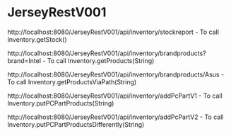 JerseyRestV001
==============

http://localhost:8080/JerseyRestV001/api/inventory/stockreport  -  To call Inventory.getStock()

http://localhost:8080/JerseyRestV001/api/inventory/brandproducts?brand=Intel  -  To call Inventory.getProducts(String)

http://localhost:8080/JerseyRestV001/api/inventory/brandproducts/Asus -  To call Inventory.getProductsViaPath(String)

http://localhost:8080/JerseyRestV001/api/inventory/addPcPartV1  -  To call Inventory.putPCPartProducts(String)

http://localhost:8080/JerseyRestV001/api/inventory/addPcPartV2  -  To call Inventory.putPCPartProductsDifferently(String)
